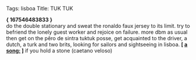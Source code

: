 Tags: lisboa
Title: TUK TUK
  
**{ 167546483833 }**  
do the double stationary and sweat the ronaldo faux jersey to its limit. try to befriend the lonely guest worker and rejoice on failure. more dbm as usual then get on the pêro de sintra tuktuk posse, get acquainted to the driver, a dutch, a turk and two brits, looking for sailors and sightseeing in lisboa.
**[ [a song:](https://open.spotify.com/track/7L9SsIz25uHMmCBbHLU5OT) ]** if you hold a stone (caetano veloso)